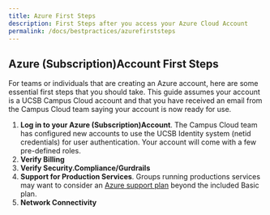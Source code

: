 ```yaml
---
title: Azure First Steps
description: First Steps after you access your Azure Cloud Account
permalink: /docs/bestpractices/azurefirststeps
---
```


## Azure (Subscription)Account First Steps
For teams or individuals that are creating an Azure account, here are some essential first steps that you should take.
This guide assumes your account is a UCSB Campus Cloud account and that you have received an email from the Campus Cloud team saying your account is now ready for use.

1. **Log in to your Azure (Subscription)Account**. The Campus Cloud team has configured new accounts to use the UCSB Identity system  (netid credentials) for user authentication. Your account will come with a few pre-defined roles.
2. **Verify Billing**
3. **Verify Security.Compliance/Gurdrails**
4. **Support for Production Services**. Groups running productions services may want to consider an [Azure support plan](https://portal.azure.com/#blade/Microsoft_Azure_Support/SupportPlansBlade) beyond the included Basic plan.
5. **Network Connectivity**
